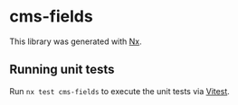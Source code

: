 # cms-fields

This library was generated with [Nx](https://nx.dev).

## Running unit tests

Run `nx test cms-fields` to execute the unit tests via [Vitest](https://vitest.dev/).
